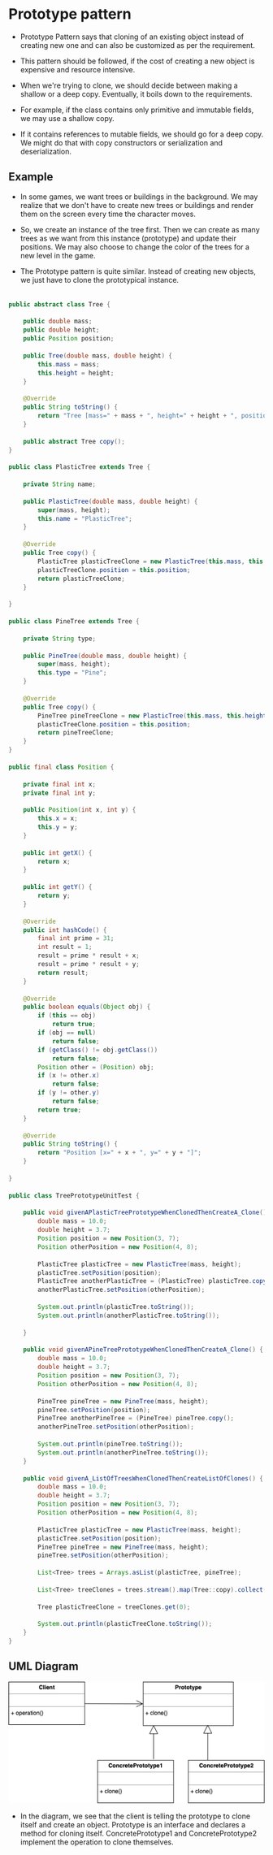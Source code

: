 # Prototype pattern

- Prototype Pattern says that cloning of an existing object instead of creating new one and can also be customized as per the requirement.

- This pattern should be followed, if the cost of creating a new object is expensive and resource intensive.

- When we're trying to clone, we should decide between making a shallow or a deep copy. Eventually, it boils down to the requirements.

- For example, if the class contains only primitive and immutable fields, we may use a shallow copy.

- If it contains references to mutable fields, we should go for a deep copy. We might do that with copy constructors or serialization and deserialization.


## Example

- In some games, we want trees or buildings in the background. We may realize that we don't have to create new trees or buildings and render them on the screen every time the character moves.

- So, we create an instance of the tree first. Then we can create as many trees as we want from this instance (prototype) and update their positions. We may also choose to change the color of the trees for a new level in the game.

- The Prototype pattern is quite similar. Instead of creating new objects, we just have to clone the prototypical instance.


``` Java

public abstract class Tree {

    public double mass;
    public double height;
    public Position position;

    public Tree(double mass, double height) {
        this.mass = mass;
        this.height = height;
    }

    @Override
    public String toString() {
        return "Tree [mass=" + mass + ", height=" + height + ", position=" + position + "]";
    }

    public abstract Tree copy();
}

public class PlasticTree extends Tree {

    private String name;

    public PlasticTree(double mass, double height) {
        super(mass, height);
        this.name = "PlasticTree";
    }

    @Override
    public Tree copy() {
        PlasticTree plasticTreeClone = new PlasticTree(this.mass, this.height);
        plasticTreeClone.position = this.position;
        return plasticTreeClone;
    }

}

public class PineTree extends Tree {

    private String type;

    public PineTree(double mass, double height) {
        super(mass, height);
        this.type = "Pine";
    }

    @Override
    public Tree copy() {
        PineTree pineTreeClone = new PlasticTree(this.mass, this.height);
        plasticTreeClone.position = this.position;
        return pineTreeClone;
    }
}

public final class Position {

    private final int x;
    private final int y;

    public Position(int x, int y) {
        this.x = x;
        this.y = y;
    }

    public int getX() {
        return x;
    }

    public int getY() {
        return y;
    }

    @Override
    public int hashCode() {
        final int prime = 31;
        int result = 1;
        result = prime * result + x;
        result = prime * result + y;
        return result;
    }

    @Override
    public boolean equals(Object obj) {
        if (this == obj)
            return true;
        if (obj == null)
            return false;
        if (getClass() != obj.getClass())
            return false;
        Position other = (Position) obj;
        if (x != other.x)
            return false;
        if (y != other.y)
            return false;
        return true;
    }

    @Override
    public String toString() {
        return "Position [x=" + x + ", y=" + y + "]";
    }

}

public class TreePrototypeUnitTest {

    public void givenAPlasticTreePrototypeWhenClonedThenCreateA_Clone() {
        double mass = 10.0;
        double height = 3.7;
        Position position = new Position(3, 7);
        Position otherPosition = new Position(4, 8);

        PlasticTree plasticTree = new PlasticTree(mass, height);
        plasticTree.setPosition(position);
        PlasticTree anotherPlasticTree = (PlasticTree) plasticTree.copy();
        anotherPlasticTree.setPosition(otherPosition);

        System.out.println(plasticTree.toString());
        System.out.println(anotherPlasticTree.toString());

    }

    public void givenAPineTreePrototypeWhenClonedThenCreateA_Clone() {
        double mass = 10.0;
        double height = 3.7;
        Position position = new Position(3, 7);
        Position otherPosition = new Position(4, 8);

        PineTree pineTree = new PineTree(mass, height);
        pineTree.setPosition(position);
        PineTree anotherPineTree = (PineTree) pineTree.copy();
        anotherPineTree.setPosition(otherPosition);

        System.out.println(pineTree.toString());
        System.out.println(anotherPineTree.toString());
    }
    
    public void givenA_ListOfTreesWhenClonedThenCreateListOfClones() {
        double mass = 10.0;
        double height = 3.7;
        Position position = new Position(3, 7);
        Position otherPosition = new Position(4, 8);
        
        PlasticTree plasticTree = new PlasticTree(mass, height);
        plasticTree.setPosition(position);
        PineTree pineTree = new PineTree(mass, height);
        pineTree.setPosition(otherPosition);
        
        List<Tree> trees = Arrays.asList(plasticTree, pineTree);
        
        List<Tree> treeClones = trees.stream().map(Tree::copy).collect(toList());
        
        Tree plasticTreeClone = treeClones.get(0);
        
        System.out.println(plasticTreeClone.toString());
    }
}

```

## UML Diagram

![Prototype-Pattern](../resources/Prototype-Pattern.webp)

- In the diagram, we see that the client is telling the prototype to clone itself and create an object. Prototype is an interface and declares a method for cloning itself. ConcretePrototype1 and ConcretePrototype2 implement the operation to clone themselves.